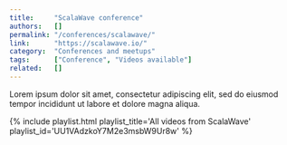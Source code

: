 ```yaml
---
title:     "ScalaWave conference"
authors:   []
permalink: "/conferences/scalawave/"
link:      "https://scalawave.io/"
category:  "Conferences and meetups"
tags:      ["Conference", "Videos available"]
related:   []
---
```


Lorem ipsum dolor sit amet, consectetur adipiscing elit, sed do eiusmod tempor incididunt ut labore et dolore magna aliqua.

{% include playlist.html playlist_title='All videos from ScalaWave' playlist_id='UU1VAdzkoY7M2e3msbW9Ur8w' %}
